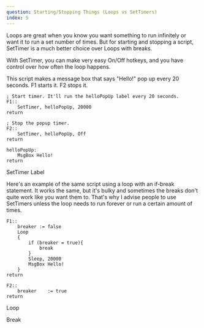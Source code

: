 ```yaml
---
question: Starting/Stopping Things (Loops vs SetTimers)
index: 5
---
```


Loops are great when you know you want something to run infinitely or want it to run a set number of times. But for starting and stopping a script, SetTimer is a much better choice over Loops with breaks.

With SetTimer, you can make very easy On/Off hotkeys, and you have control over how often the loop happens.

This script makes a message box that says "Hello!" pop up every 20 seconds.
F1 starts it. F2 stops it.

```
; Start timer. It'll run the helloPopUp label every 20 seconds.
F1::
    SetTimer, helloPopUp, 20000
return

; Stop the popup timer.
F2::
    SetTimer, helloPopUp, Off
return

helloPopUp:
    MsgBox Hello!
return
```

SetTimer
Label

Here's an example of the same script using a loop with an if-break statement. It works the same, but it's bulky and sometimes the breaks don't quite work like you want them to. That's why I advise people to use SetTimers unless the loop needs to run forever or run a certain amount of times.

```
F1::
    breaker := false
    Loop
    {
        if (breaker = true){
            break
        }
        Sleep, 20000
        MsgBox Hello!
    }
return

F2::
    breaker    := true
return
```

Loop

Break